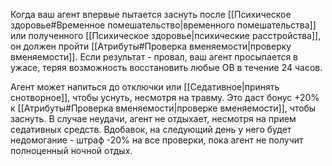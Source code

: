 Когда ваш агент впервые пытается заснуть после [[Психическое здоровье#Временное помешательство|временного помешательства]] или полученного [[Психическое здоровье|психические расстройства]], он должен пройти [[Атрибуты#Проверка вменяемости|проверку вменяемости]]. Если результат - провал, ваш агент просыпается в ужасе, теряя возможность восстановить любые ОВ в течение 24 часов.

Агент может напиться до отключки или [[Седативное|принять снотворное]], чтобы уснуть, несмотря на травму. Это даст бонус +20% к [[Атрибуты#Проверка вменяемости|проверке вменяемости]], чтобы заснуть. В случае неудачи, агент не отдыхает, несмотря на прием седативных средств. Вдобавок, на следующий день у него будет недомогание - штраф -20% на все проверки, пока агент не получит полноценный ночной отдых.